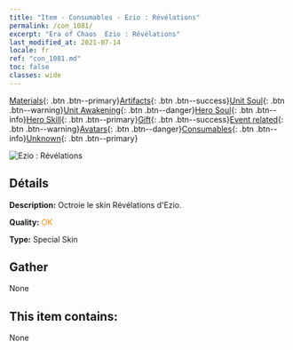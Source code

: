 ```yaml
---
title: "Item - Consumables - Ezio : Révélations"
permalink: /con_1081/
excerpt: "Era of Chaos  Ezio : Révélations"
last_modified_at: 2021-07-14
locale: fr
ref: "con_1081.md"
toc: false
classes: wide
---
```

 [Materials](/ItemsFR/){: .btn .btn--primary}[Artifacts](/ItemsFR/Artifacts/){: .btn .btn--success}[Unit Soul](/ItemsFR/UnitSoul/){: .btn .btn--warning}[Unit Awakening](/ItemsFR/UnitAwakening/){: .btn .btn--danger}[Hero Soul](/ItemsFR/HeroSoul/){: .btn .btn--info}[Hero Skill](/ItemsFR/HeroSkill/){: .btn .btn--primary}[Gift](/ItemsFR/Gift/){: .btn .btn--success}[Event related](/ItemsFR/Events/){: .btn .btn--warning}[Avatars](/ItemsFR/Avatars/){: .btn .btn--danger}[Consumables](/ItemsFR/Consumables/){: .btn .btn--info}[Unknown](/ItemsFR/Unknown/){: .btn .btn--primary}

 ![Ezio : Révélations](/images/h/h_Ezio1.jpg)

## Détails
 **Description:** Octroie le skin Révélations d'Ezio.

 **Quality:** <span style="color: #FF8C00">OK</span>

 **Type:** Special Skin

## Gather

  None

## This item contains:

  None

